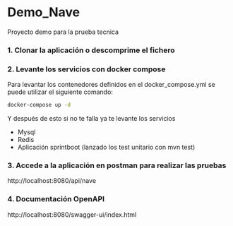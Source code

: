 # Demo_Nave
Proyecto demo para la prueba tecnica


### 1. Clonar la aplicación o descomprime el fichero 

### 2. Levante los servicios con docker compose

Para levantar los contenedores definidos en el docker_compose.yml se puede utilizar el siguiente comando:

```bash
docker-compose up -d
```

Y después de esto si no te falla ya te levante los servicios
- Mysql 
- Redis
- Aplicación sprintboot (lanzado los test unitario con mvn test)

### 3. Accede a la aplicación en postman para realizar las pruebas
http://localhost:8080/api/nave

### 4. Documentación OpenAPI
http://localhost:8080/swagger-ui/index.html